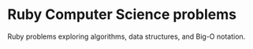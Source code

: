 # Ruby Computer Science problems
Ruby problems exploring algorithms, data structures, and Big-O notation.
